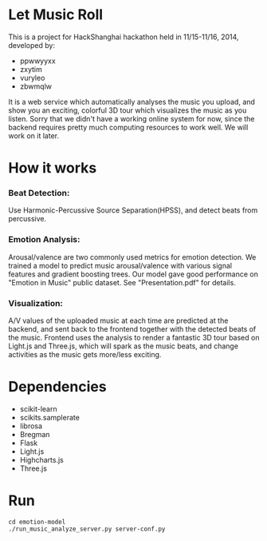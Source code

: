 # Let Music Roll
This is a project for HackShanghai hackathon held in 11/15-11/16, 2014, developed by:
+ ppwwyyxx
+ zxytim
+ vuryleo
+ zbwmqlw

It is a web service which automatically analyses the music you upload,
and show you an exciting, colorful 3D tour which visualizes the music as you listen.
Sorry that we didn't have a working online system for now, since the backend
requires pretty much computing resources to work well. We will work on it later.

# How it works

### Beat Detection:
Use Harmonic-Percussive Source Separation(HPSS), and detect beats from percussive.

### Emotion Analysis:
Arousal/valence are two commonly used metrics for emotion detection.
We trained a model to predict music arousal/valence with various signal features and
gradient boosting trees. Our model gave good performance on "Emotion in Music" public dataset.
See "Presentation.pdf" for details.

### Visualization:
A/V values of the uploaded music at each time are predicted at the
backend, and sent back to the frontend together with the detected beats of the music.
Frontend uses the analysis to render a fantastic 3D tour based on Light.js and Three.js, which will spark as the
music beats, and change activities as the music gets more/less exciting.

# Dependencies
+ scikit-learn
+ scikits.samplerate
+ librosa
+ Bregman
+ Flask
+ Light.js
+ Highcharts.js
+ Three.js

# Run
```
cd emotion-model
./run_music_analyze_server.py server-conf.py
```
